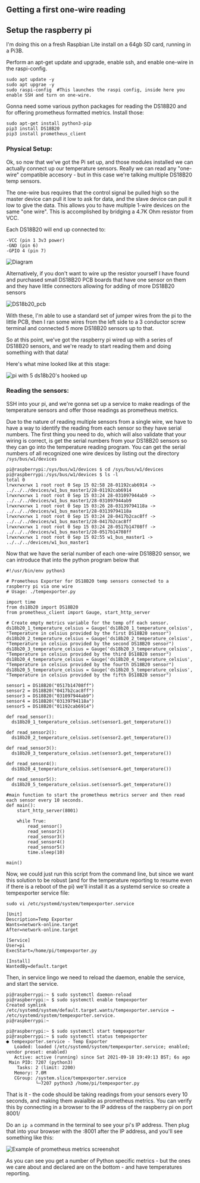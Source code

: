 

## Getting a first one-wire reading

## Setup the raspberry pi

I'm doing this on a fresh Raspbian Lite install on a 64gb SD card, running in a Pi3B. 

Perform an apt-get update and upgrade, enable ssh, and enable one-wire in the raspi-config.  
```
sudo apt update -y  
sudo apt upgrae -y 
sudo raspi-config  #This launches the raspi config, inside here you enable SSH and turn on one-wire. 
```


Gonna need some various python packages for reading the DS18B20 and for offering prometheus formatted metrics.  Install those:
```
sudo apt-get install python3-pip
pip3 install DS18B20
pip3 install prometheus_client

```

### Physical Setup:

Ok, so now that we've got the Pi set up, and those modules installed we can actually connect up our temperature sensors. Really we can read any "one-wire" compatible accesory - but in this case we're talking multiple DS18B20 temp sensors. 

The one-wire bus requires that the control signal be pulled high so the master device can pull it low to ask for data, and the slave device can pull it low to give the data. This allows you to have multiple 1-wire devices on the same "one wire".  This is accomplished by bridging a 4.7K Ohm resistor from VCC. 

Each DS18B20 will end up connected to:
```
-VCC (pin 1 3v3 power)
-GND (pin 6)
-GPIO 4 (pin 7) 
```

![Diagram](/images/pi_to_ds18b20.png)

Alternatively, if you don't want to wire  up the resistor yourself I have found and purchased small DS18B20 PCB boards that have one sensor on them and they have little connectors allowing for adding of more DS18B20 sensors

![DS18b20_pcb](/images/ds18b20_pcb.jpg)

With these, I'm able to use a standard set of jumper wires from the pi to the little PCB, then I ran some wires from the left side to a 3 conductor screw terminal and connected 5 more DS18B20 sensors up to that. 

So at this point, we've got the raspberry pi wired up with a series of DS18B20 sensors, and we're ready to start reading them and doing something with that data!

Here's what mine looked like at this stage:

![pi with 5 ds18b20's hooked up](images/first_hookup.jpg)

### Reading the sensors:

SSH into your pi, and we're gonna set up a service to make readings of the temperature sensors and offer those readings as prometheus metrics. 

Due to the nature of reading multiple sensors from a single wire, we have to have a way to identify the reading from each sensor so they have serial numbers.  The first thing you need to do, which will also validate that your wiring is correct, is get the serial numbers from your DS18B20 sensors so they can go into the temperature reading program.  You can get the serial numbers of all recognized one wire devices by listing out the directory `/sys/bus/w1/devices`

```
pi@raspberrypi:/sys/bus/w1/devices $ cd /sys/bus/w1/devices
pi@raspberrypi:/sys/bus/w1/devices $ ls -l
total 0
lrwxrwxrwx 1 root root 0 Sep 15 02:58 28-01192cab6914 -> ../../../devices/w1_bus_master1/28-01192cab6914
lrwxrwxrwx 1 root root 0 Sep 15 03:24 28-031097944ab9 -> ../../../devices/w1_bus_master1/28-031097944ab9
lrwxrwxrwx 1 root root 0 Sep 15 03:26 28-03139794118a -> ../../../devices/w1_bus_master1/28-03139794118a
lrwxrwxrwx 1 root root 0 Sep 15 03:24 28-0417b2cac8ff -> ../../../devices/w1_bus_master1/28-0417b2cac8ff
lrwxrwxrwx 1 root root 0 Sep 15 03:24 28-0517b14708ff -> ../../../devices/w1_bus_master1/28-0517b14708ff
lrwxrwxrwx 1 root root 0 Sep 15 02:55 w1_bus_master1 -> ../../../devices/w1_bus_master1
```

Now that we have the serial number of each one-wire DS18B20 sensor, we can introduce that into the python program below that 

```
#!/usr/bin/env python3

# Prometheus Exporter for DS18B20 temp sensors connected to a raspberry pi via one wire
# Usage: ./tempexporter.py 

import time
from ds18b20 import DS18B20
from prometheus_client import Gauge, start_http_server

# Create empty metrics variable for the temp off each sensor.
ds18b20_1_temperature_celsius = Gauge('ds18b20_1_temperature_celsius', "Temperature in celsius provided by the first DS18B20 sensor")
ds18b20_2_temperature_celsius = Gauge('ds18b20_2_temperature_celsius', "Temperature in celsius provided by the second DS18B20 sensor")
ds18b20_3_temperature_celsius = Gauge('ds18b20_3_temperature_celsius', "Temperature in celsius provided by the third DS18B20 sensor")
ds18b20_4_temperature_celsius = Gauge('ds18b20_4_temperature_celsius', "Temperature in celsius provided by the fourth DS18B20 sensor")
ds18b20_5_temperature_celsius = Gauge('ds18b20_5_temperature_celsius', "Temperature in celsius provided by the fifth DS18B20 sensor")

sensor1 = DS18B20("0517b14708ff")
sensor2 = DS18B20("0417b2cac8ff")
sensor3 = DS18B20("031097944ab9")
sensor4 = DS18B20("03139794118a")
sensor5 = DS18B20("01192cab6914")

def read_sensor():
  ds18b20_1_temperature_celsius.set(sensor1.get_temperature())

def read_sensor2():
  ds18b20_2_temperature_celsius.set(sensor2.get_temperature())

def read_sensor3():
  ds18b20_3_temperature_celsius.set(sensor3.get_temperature())

def read_sensor4():
  ds18b20_4_temperature_celsius.set(sensor4.get_temperature())

def read_sensor5():
  ds18b20_5_temperature_celsius.set(sensor5.get_temperature())

#main function to start the prometheus metrics server and then read each sensor every 10 seconds. 
def main():
    start_http_server(8001)

    while True:
        read_sensor()
        read_sensor2()
        read_sensor3() 
        read_sensor4()
        read_sensor5()
        time.sleep(10)

main()
```

Now, we could just run this script from the command line, but since we want this solution to be robust (and for the temperature reporting to resume even if there is a reboot of the pi) we'll install it as a systemd service so create a tempexporter service file: 

`sudo vi /etc/systemd/system/tempexporter.service` 

```
[Unit]
Description=Temp Exporter
Wants=network-online.target
After=network-online.target

[Service]
User=pi
ExecStart=/home/pi/tempexporter.py

[Install]
WantedBy=default.target
```

Then, in service lingo we need to reload the daemon, enable the service, and start the service. 

```
pi@raspberrypi:~ $ sudo systemctl daemon-reload
pi@raspberrypi:~ $ sudo systemctl enable tempexporter
Created symlink /etc/systemd/system/default.target.wants/tempexporter.service → /etc/systemd/system/tempexporter.service.
pi@raspberrypi:~ 

pi@raspberrypi:~ $ sudo systemctl start tempexporter
pi@raspberrypi:~ $ sudo systemctl status tempexporter
● tempexporter.service - Temp Exporter
   Loaded: loaded (/etc/systemd/system/tempexporter.service; enabled; vendor preset: enabled)
   Active: active (running) since Sat 2021-09-18 19:49:13 BST; 6s ago
 Main PID: 7207 (python3)
    Tasks: 2 (limit: 2200)
   Memory: 7.0M
   CGroup: /system.slice/tempexporter.service
           └─7207 python3 /home/pi/tempexporter.py

```

That is it - the code should be taking readings from your sensors every 10 seconds, and making them avaialble as prometheus metrics.  You can verify this by connecting in a browser to the IP address of the raspberry pi on port 8001/ 

Do an `ip a` command in the terminal to see your pi's IP address.  Then plug that into your browser with the :8001 after the IP address, and you'll see something like this:

![Example of prometheus metrics screenshot](/images/metrics.jpg)

As you can see you get a number of Python specific metrics - but the ones we care about and declared are on the bottom - and have temperatures reporting. 


